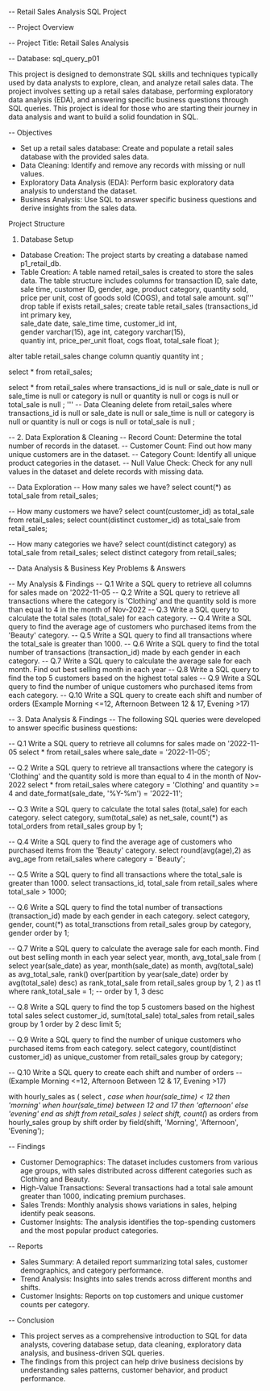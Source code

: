 -- Retail Sales Analysis SQL Project

-- Project Overview

-- Project Title: Retail Sales Analysis

-- Database: sql_query_p01

 This project is designed to demonstrate SQL skills and techniques typically used by data analysts to explore, clean, and analyze retail sales data. 
 The project involves setting up a retail sales database, performing exploratory data analysis (EDA), and answering specific business questions through SQL queries. 
 This project is ideal for those who are starting their journey in data analysis and want to build a solid foundation in SQL.

-- Objectives
* Set up a retail sales database: Create and populate a retail sales database with the provided sales data.
* Data Cleaning: Identify and remove any records with missing or null values.
* Exploratory Data Analysis (EDA): Perform basic exploratory data analysis to understand the dataset.
* Business Analysis: Use SQL to answer specific business questions and derive insights from the sales data.

 Project Structure
 
 1. Database Setup
* Database Creation: The project starts by creating a database named p1_retail_db.
* Table Creation: A table named retail_sales is created to store the sales data. The table structure includes columns for transaction ID, sale date, sale time, customer ID, gender, age, product category, quantity sold, price per unit, cost of goods sold (COGS), and total sale amount.
sql'''
drop table if exists retail_sales;
create table retail_sales
(transactions_id int primary key,	
sale_date	date,
sale_time	time,
customer_id int,	
gender	varchar(15),
age	int,
category varchar(15),	
quantiy	 int,
price_per_unit	float,
cogs float,	
total_sale float
);

alter table retail_sales
change column quantiy quantity int
;

select * from retail_sales;

select * from retail_sales
where 
transactions_id is null
 or
sale_date is null 
or
sale_time is null 
or
category is null 
or
quantity is null 
or
cogs is null 
or
total_sale is null 
;
'''
-- Data Cleaning
delete from retail_sales
where 
transactions_id is null
 or
sale_date is null 
or
sale_time is null 
or
category is null 
or
quantity is null 
or
cogs is null 
or
total_sale is null 
;

-- 2. Data Exploration & Cleaning
-- Record Count: Determine the total number of records in the dataset.
-- Customer Count: Find out how many unique customers are in the dataset.
-- Category Count: Identify all unique product categories in the dataset.
-- Null Value Check: Check for any null values in the dataset and delete records with missing data.

-- Data Exploration
-- How many sales we have?
select count(*) as total_sale from retail_sales;

-- How many customers we have?
select count(customer_id) as total_sale from retail_sales;
select count(distinct customer_id) as total_sale from retail_sales;

-- How many categories we have?
select count(distinct category) as total_sale from retail_sales;
select distinct category from retail_sales;

-- Data Analysis & Business Key Problems & Answers

-- My Analysis & Findings
-- Q.1 Write a SQL query to retrieve all columns for sales made on '2022-11-05
-- Q.2 Write a SQL query to retrieve all transactions where the category is 'Clothing' and the quantity sold is more than equal to 4 in the month of Nov-2022
-- Q.3 Write a SQL query to calculate the total sales (total_sale) for each category.
-- Q.4 Write a SQL query to find the average age of customers who purchased items from the 'Beauty' category.
-- Q.5 Write a SQL query to find all transactions where the total_sale is greater than 1000.
-- Q.6 Write a SQL query to find the total number of transactions (transaction_id) made by each gender in each category.
-- Q.7 Write a SQL query to calculate the average sale for each month. Find out best selling month in each year
-- Q.8 Write a SQL query to find the top 5 customers based on the highest total sales 
-- Q.9 Write a SQL query to find the number of unique customers who purchased items from each category.
-- Q.10 Write a SQL query to create each shift and number of orders (Example Morning <=12, Afternoon Between 12 & 17, Evening >17)

-- 3. Data Analysis & Findings
-- The following SQL queries were developed to answer specific business questions:

-- Q.1 Write a SQL query to retrieve all columns for sales made on '2022-11-05
select * from retail_sales
where sale_date = '2022-11-05';

-- Q.2 Write a SQL query to retrieve all transactions where the category is 'Clothing' and the quantity sold is more than equal to 4 in the month of Nov-2022
select 
*
from retail_sales
where category = 'Clothing'
and quantity >= 4
and date_format(sale_date, '%Y-%m') = '2022-11';

-- Q.3 Write a SQL query to calculate the total sales (total_sale) for each category.
select
category, 
sum(total_sale) as net_sale,
count(*) as total_orders
from retail_sales
group by 1;

-- Q.4 Write a SQL query to find the average age of customers who purchased items from the 'Beauty' category.
select 
round(avg(age),2) as avg_age
from retail_sales
where 
category = 'Beauty';

-- Q.5 Write a SQL query to find all transactions where the total_sale is greater than 1000.
select 
transactions_id,
total_sale
from retail_sales
where total_sale > 1000;

-- Q.6 Write a SQL query to find the total number of transactions (transaction_id) made by each gender in each category.
select 
category,
gender,
count(*) as total_transctions
from retail_sales
group by 
category, 
gender
order by 1;

-- Q.7 Write a SQL query to calculate the average sale for each month. Find out best selling month in each year
select 
year,
month,
avg_total_sale
from
(
select 
year(sale_date) as year,
month(sale_date) as month,
avg(total_sale) as avg_total_sale,
rank() over(partition by year(sale_date) order by avg(total_sale) desc) as rank_total_sale
from retail_sales
group by 1, 2
) as t1
where rank_total_sale = 1;
-- order by 1, 3 desc

-- Q.8 Write a SQL query to find the top 5 customers based on the highest total sales 
select
customer_id,
sum(total_sale) total_sales
from retail_sales
group by 1
order by 2 desc
limit 5;

-- Q.9 Write a SQL query to find the number of unique customers who purchased items from each category.
select
category,
count(distinct customer_id) as unique_customer
from
retail_sales
group by category;

-- Q.10 Write a SQL query to create each shift and number of orders 
-- (Example Morning <=12, Afternoon Between 12 & 17, Evening >17) 

with hourly_sales as (
select *,
case
when hour(sale_time) < 12 then 'morning'
when hour(sale_time) between 12 and 17 then 'afternoon'
else 'evening'
end as shift
from retail_sales
)
select 
shift,
count(*) as orders
from hourly_sales
group by shift
order by field(shift, 'Morning', 'Afternoon', 'Evening');

-- Findings
* Customer Demographics: The dataset includes customers from various age groups, with sales distributed across different categories such as Clothing and Beauty.
* High-Value Transactions: Several transactions had a total sale amount greater than 1000, indicating premium purchases.
* Sales Trends: Monthly analysis shows variations in sales, helping identify peak seasons.
* Customer Insights: The analysis identifies the top-spending customers and the most popular product categories.

-- Reports
* Sales Summary: A detailed report summarizing total sales, customer demographics, and category performance.
* Trend Analysis: Insights into sales trends across different months and shifts.
* Customer Insights: Reports on top customers and unique customer counts per category.

-- Conclusion

* This project serves as a comprehensive introduction to SQL for data analysts, covering database setup, data cleaning, exploratory data analysis, and business-driven SQL queries.
* The findings from this project can help drive business decisions by understanding sales patterns, customer behavior, and product performance.


